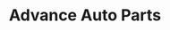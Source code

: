 ---
title: "Advance Auto Parts"
url: /spartanburg/advance-auto-parts-asheville-highway/
shop: Autoteile
---